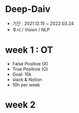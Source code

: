 # Deep-Daiv

- 기간 : 2021.12.15 ~ 2022.03.24
- 추시 / Vision / NLP


# week 1 : OT
- False Positive (X)
- True Positivie (O)
- Goal: 10k
- slack & Notion
- 10h per week

# week 2
